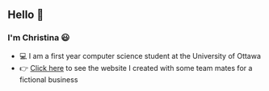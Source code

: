 ## Hello :wave:

### I'm Christina :smiley:

* :computer: I am a first year computer science student at the University of Ottawa
* :point_right: [Click here](https://nudge-inc.github.io/) to see the website I created with some team mates for a fictional business
